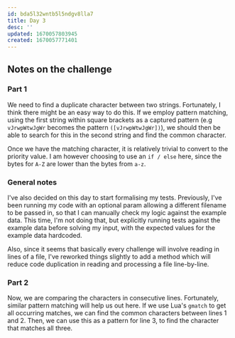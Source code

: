 ```yaml
---
id: bda5l32wntb5l5ndgv8lla7
title: Day 3
desc: ''
updated: 1670057803945
created: 1670057771401
---
```

## Notes on the challenge
### Part 1
We need to find a duplicate character between two strings.
Fortunately, I think there might be an easy way to do this.
If we employ pattern matching, using the first string within square brackets as a captured pattern (e.g `vJrwpWtwJgWr` becomes the pattern `([vJrwpWtwJgWr])`), we should then be able to search for this in the second string and find the common character.

Once we have the matching character, it is relatively trivial to convert to the priority value.
I am however choosing to use an `if / else` here, since the bytes for `A-Z` are lower than the bytes from `a-z`.

### General notes
I've also decided on this day to start formalising my tests.
Previously, I've been running my code with an optional param allowing a different filename to be passed in, so that I can manually check my logic against the example data. This time, I'm not doing that, but explicitly running tests against the example data before solving my input, with the expected values for the example data hardcoded.

Also, since it seems that basically every challenge will involve reading in lines of a file, I've reworked things slightly to add a method which will reduce code duplication in reading and processing a file line-by-line.

### Part 2
Now, we are comparing the characters in consecutive lines.
Fortunately, similar pattern matching will help us out here.
If we use Lua's `gmatch` to get all occurring matches, we can find the common characters between lines 1 and 2.
Then, we can use this as a pattern for line 3, to find the character that matches all three.